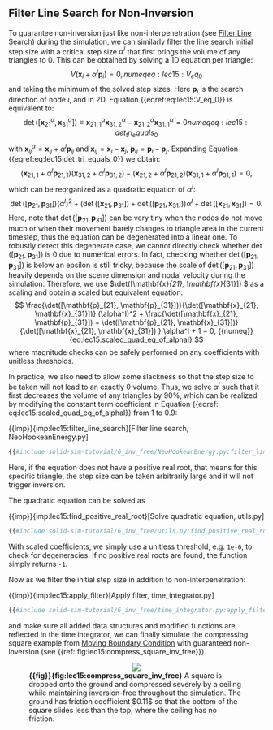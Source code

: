 ## Filter Line Search for Non-Inversion

To guarantee non-inversion just like non-interpenetration (see [Filter Line Search](lec8-filter_line_search.md)) during the simulation, we can similarly filter the line search initial step size with a critical step size $\alpha^I$ that first brings the volume of any triangles to $0$. This can be obtained by solving a 1D equation per triangle:
$$
V(\mathbf{x}_i + \alpha^I \mathbf{p}_i) = 0,
{{numeq}}{eq:lec15:V_eq_0}
$$
and taking the minimum of the solved step sizes. Here $\mathbf{p}_i$ is the search direction of node $i$, and in 2D, Equation {{eqref:eq:lec15:V_eq_0}} is equivalent to:
$$
\det([\mathbf{x}^\alpha_{21}, \mathbf{x}^\alpha_{31}]) \equiv \mathbf{x}^\alpha_{21,1} \mathbf{x}^\alpha_{31,2} - \mathbf{x}^\alpha_{21,2} \mathbf{x}^\alpha_{31,1} = 0
{{numeq}}{eq:lec15:det_tri_equals_0}
$$
with $\mathbf{x}^\alpha_{ij} = \mathbf{x}_{ij} + \alpha^I \mathbf{p}_{ij}$ and $\mathbf{x}_{ij} = \mathbf{x}_i - \mathbf{x}_j$, $\mathbf{p}_{ij} = \mathbf{p}_i - \mathbf{p}_j$. Expanding Equation {{eqref:eq:lec15:det_tri_equals_0}} we obtain:
$$
(\mathbf{x}_{21,1} + \alpha^I \mathbf{p}_{21,1}) (\mathbf{x}_{31,2} + \alpha^I \mathbf{p}_{31,2}) - (\mathbf{x}_{21,2} + \alpha^I \mathbf{p}_{21,2}) (\mathbf{x}_{31,1} + \alpha^I \mathbf{p}_{31,1}) = 0,
$$
which can be reorganized as a quadratic equation of $\alpha^I$:
$$
\det([\mathbf{p}_{21}, \mathbf{p}_{31}]) (\alpha^I)^2 +
(\det([\mathbf{x}_{21}, \mathbf{p}_{31}]) + \det([\mathbf{p}_{21}, \mathbf{x}_{31}])) \alpha^I +
\det([\mathbf{x}_{21}, \mathbf{x}_{31}]) = 0.
$$
Here, note that $\det([\mathbf{p}_{21}, \mathbf{p}_{31}])$ can be very tiny when the nodes do not move much or when their movement barely changes to triangle area in the current timestep, thus the equation can be degenerated into a linear one. To robustly detect this degenerate case, we cannot directly check whether $\det([\mathbf{p}_{21}, \mathbf{p}_{31}])$ is $0$ due to numerical errors. In fact, checking whether $\det([\mathbf{p}_{21}, \mathbf{p}_{31}])$ is below an epsilon is still tricky, because the scale of $\det([\mathbf{p}_{21}, \mathbf{p}_{31}])$ heavily depends on the scene dimension and nodal velocity during the simulation. Therefore, we use $\det([\mathbf{x}_{21}, \mathbf{x}_{31}]) $ as a scaling and obtain a scaled but equivalent equation:
$$
\frac{\det([\mathbf{p}_{21}, \mathbf{p}_{31}])}{\det([\mathbf{x}_{21}, \mathbf{x}_{31}])} (\alpha^I)^2 +
\frac{\det([\mathbf{x}_{21}, \mathbf{p}_{31}]) + \det([\mathbf{p}_{21}, \mathbf{x}_{31}])}{\det([\mathbf{x}_{21}, \mathbf{x}_{31}]) } \alpha^I + 1 = 0,
{{numeq}}{eq:lec15:scaled_quad_eq_of_alphaI}
$$
where magnitude checks can be safely performed on any coefficients with unitless thresholds.

In practice, we also need to allow some slackness so that the step size to be taken will not lead to an exactly $0$ volume. Thus, we solve $\alpha^I$ such that it first decreases the volume of any triangles by $90\%$, which can be realized by modifying the constant term coefficient in Equation {{eqref: eq:lec15:scaled_quad_eq_of_alphaI}} from $1$ to $0.9$:



{{imp}}{imp:lec15:filter_line_search}[Filter line search, NeoHookeanEnergy.py]
```python
{{#include solid-sim-tutorial/6_inv_free/NeoHookeanEnergy.py:filter_line_search}}
```
Here, if the equation does not have a positive real root, that means for this specific triangle, the step size can be taken arbitrarily large and it will not trigger inversion.

The quadratic equation can be solved as

{{imp}}{imp:lec15:find_positive_real_root}[Solve quadratic equation, utils.py]
```python
{{#include solid-sim-tutorial/6_inv_free/utils.py:find_positive_real_root}}
```
With scaled coefficients, we simply use a unitless threshold, e.g. `1e-6`, to check for degeneracies. If no positive real roots are found, the function simply returns `-1`.

Now as we filter the initial step size in addition to non-interpenetration:

{{imp}}{imp:lec15:apply_filter}[Apply filter, time_integrator.py]
```python
{{#include solid-sim-tutorial/6_inv_free/time_integrator.py:apply_filter}}
```
and make sure all added data structures and modified functions are reflected in the time integrator, we can finally simulate the compressing square example from [Moving Boundary Condition](lec11-mov_DBC.md) with guaranteed non-inversion (see {{ref: fig:lec15:compress_square_inv_free}}).

<figure>
    <center>
    <img src="img/lec15/inv_free_compress_square.jpg">
    </center>
    <figcaption><b>{{fig}}{fig:lec15:compress_square_inv_free}</b> A square is dropped onto the ground and compressed severely by a ceiling while maintaining inversion-free throughout the simulation. The ground has friction coefficient $0.11$ so that the bottom of the square slides less than the top, where the ceiling has no friction. </figcaption>
</figure>